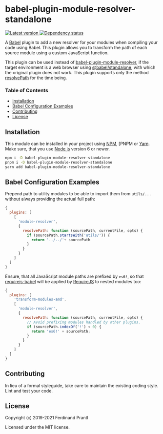 # babel-plugin-module-resolver-standalone

[![Latest version](https://img.shields.io/npm/v/babel-plugin-imodule-resolver-standalone)
 ![Dependency status](https://img.shields.io/librariesio/release/npm/babel-plugin-module-resolver-standalone)
](https://www.npmjs.com/package/babel-plugin-module-resolver-standalone)

A [Babel] plugin to add a new resolver for your modules when compiling your code using Babel. This plugin allows you to transform the path of each source module using a custom JavaScript function.

This plugin can be used instead of [babel-plugin-module-resolver], if the target environment is a web browser using [@babel/standalone], with which the original plugin does not work. This plugin supports only the method [resolvePath] for the time being.

### Table of Contents

- [Installation](#installation-and-getting-started)
- [Babel Configuration Examples](#babel-configuration-examples)
- [Contributing](#contributing)
- [License](#license)

## Installation

This module can be installed in your project using [NPM], [PNPM or [Yarn]. Make sure, that you use [Node.js] version 6 or newer.

```sh
npm i -D babel-plugin-module-resolver-standalone
pnpm i -D babel-plugin-module-resolver-standalone
yarn add babel-plugin-module-resolver-standalone
```

## Babel Configuration Examples

Prepend path to utility modules to be able to import them from `utils/...` without always providing the actual full path:

```js
{
  plugins: [
    [
      'module-resolver',
      {
        resolvePath: function (sourcePath, currentFile, opts) {
          if (sourcePath.startsWith('utils/')) {
            return '../../'+ sourcePath
          }
        }
      }
    ]
  ]
}
```

Ensure, that all JavaScript module paths are prefixed by `es6!`, so that [requirejs-babel] will be applied by [RequireJS] to nested modules too:

```js
{
  plugins: [
    'transform-modules-amd',
    [
      'module-resolver',
      {
        resolvePath: function (sourcePath, currentFile, opts) {
          // Avoid prefixing modules handled by other plugins.
          if (sourcePath.indexOf('!') < 0) {
            return 'es6!' + sourcePath;
          }
        }
      }
    ]
  ]
}
```

## Contributing

In lieu of a formal styleguide, take care to maintain the existing coding style. Lint and test your code.

## License

Copyright (c) 2019-2021 Ferdinand Prantl

Licensed under the MIT license.

[Node.js]: http://nodejs.org/
[NPM]: https://www.npmjs.com/
[PNPM]: https://pnpm.io/
[Yarn]: https://yarnpkg.com/
[RequireJS]: https://requirejs.org/
[Babel]: http://babeljs.io
[@babel/standalone]: https://github.com/babel/babel/tree/master/packages/babel-standalone
[babel-plugin-module-resolver]: https://github.com/tleunen/babel-plugin-module-resolver
[resolvePath]: https://github.com/tleunen/babel-plugin-module-resolver/blob/master/DOCS.md#resolvepath
[requirejs-babel]: https://github.com/prantlf/requirejs-babel
